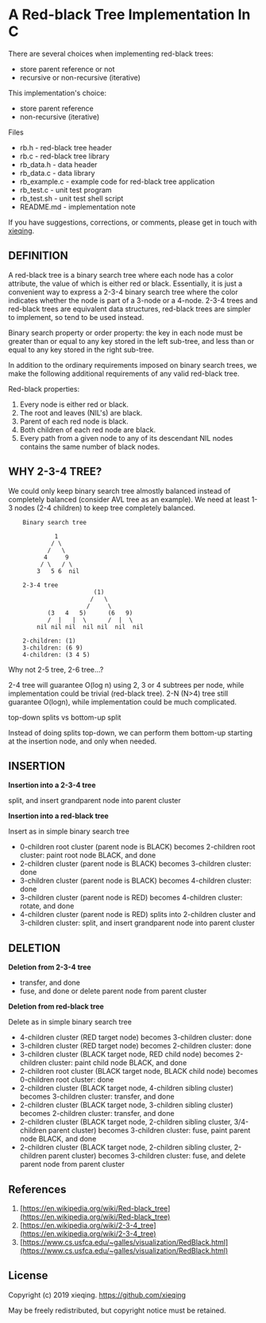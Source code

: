 
# A Red-black Tree Implementation In C

There are several choices when implementing red-black trees:
- store parent reference or not
- recursive or non-recursive (iterative)

This implementation's choice:
- store parent reference
- non-recursive (iterative)

Files
* rb.h - red-black tree header
* rb.c - red-black tree library
* rb_data.h - data header
* rb_data.c - data library
* rb_example.c - example code for red-black tree application
* rb_test.c - unit test program
* rb_test.sh - unit test shell script
* README.md - implementation note

If you have suggestions, corrections, or comments, please get in touch with [xieqing](https://github.com/xieqing).

## DEFINITION

A red-black tree is a binary search tree where each node has a color attribute, the value of which is either red or black. Essentially, it is just a convenient way to express a 2-3-4 binary search tree where the color indicates whether the node is part of a 3-node or a 4-node. 2-3-4 trees and red-black trees are equivalent data structures, red-black trees are simpler to implement, so tend to be used instead.

Binary search property or order property: the key in each node must be greater than or equal to any key stored in the left sub-tree, and less than or equal to any key stored in the right sub-tree.

In addition to the ordinary requirements imposed on binary search trees, we make the following additional requirements of any valid red-black tree.

Red-black properties:
1. Every node is either red or black.
2. The root and leaves (NIL's) are black.
3. Parent of each red node is black.
4. Both children of each red node are black.
5. Every path from a given node to any of its descendant NIL nodes contains the same number of black nodes.

## WHY 2-3-4 TREE?

We could only keep binary search tree almostly balanced instead of completely balanced (consider AVL tree as an example). We need at least 1-3 nodes (2-4 children) to keep tree completely balanced.

```
    Binary search tree

             1
            / \
           /   \
          4     9
         / \   / \
        3   5 6  nil
    
    2-3-4 tree
                        (1)
                       /   \
                      /     \
           (3   4   5)      (6   9)
           /  |   |  \      /  |  \
        nil nil nil  nil nil  nil  nil

    2-children: (1)
    3-children: (6 9)
    4-children: (3 4 5)
```

Why not 2-5 tree, 2-6 tree...?

2-4 tree will guarantee O(log n) using 2, 3 or 4 subtrees per node, while implementation could be trivial (red-black tree). 2-N (N>4) tree still guarantee O(logn), while implementation could be much complicated.

top-down splits vs bottom-up split

Instead of doing splits top-down, we can perform them bottom-up starting at the insertion node, and only when needed.

## INSERTION

**Insertion into a 2-3-4 tree**

split, and insert grandparent node into parent cluster

**Insertion into a red-black tree**

Insert as in simple binary search tree

- 0-children root cluster (parent node is BLACK) becomes 2-children root cluster: paint root node BLACK, and done
- 2-children cluster (parent node is BLACK) becomes 3-children cluster: done
- 3-children cluster (parent node is BLACK) becomes 4-children cluster: done
- 3-children cluster (parent node is RED) becomes 4-children cluster: rotate, and done
- 4-children cluster (parent node is RED) splits into 2-children cluster and 3-children cluster: split, and insert grandparent node into parent cluster

## DELETION

**Deletion from 2-3-4 tree**

- transfer, and done
- fuse, and done or delete parent node from parent cluster

**Deletion from red-black tree**

Delete as in simple binary search tree

- 4-children cluster (RED target node) becomes 3-children cluster: done
- 3-children cluster (RED target node) becomes 2-children cluster: done
- 3-children cluster (BLACK target node, RED child node) becomes 2-children cluster: paint child node BLACK, and done
- 2-children root cluster (BLACK target node, BLACK child node) becomes 0-children root cluster: done
- 2-children cluster (BLACK target node, 4-children sibling cluster) becomes 3-children cluster: transfer, and done
- 2-children cluster (BLACK target node, 3-children sibling cluster) becomes 2-children cluster: transfer, and done
- 2-children cluster (BLACK target node, 2-children sibling cluster, 3/4-children parent cluster) becomes 3-children cluster: fuse, paint parent node BLACK, and done
- 2-children cluster (BLACK target node, 2-children sibling cluster, 2-children parent cluster) becomes 3-children cluster: fuse, and delete parent node from parent cluster

## References

1. [https://en.wikipedia.org/wiki/Red-black_tree](https://en.wikipedia.org/wiki/Red-black_tree)
2. [https://en.wikipedia.org/wiki/2-3-4_tree](https://en.wikipedia.org/wiki/2-3-4_tree)
3. [https://www.cs.usfca.edu/~galles/visualization/RedBlack.html](https://www.cs.usfca.edu/~galles/visualization/RedBlack.html)

## License

Copyright (c) 2019 xieqing. https://github.com/xieqing

May be freely redistributed, but copyright notice must be retained.
